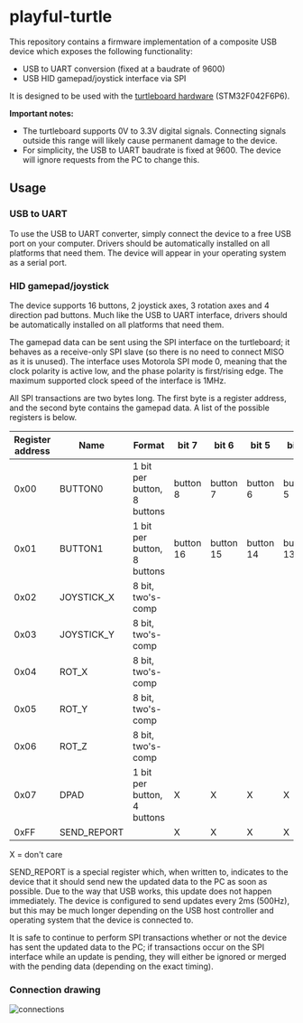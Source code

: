 # playful-turtle

This repository contains a firmware implementation of a composite USB device which exposes the following functionality:

- USB to UART conversion (fixed at a baudrate of 9600)
- USB HID gamepad/joystick interface via SPI

It is designed to be used with the [turtleboard hardware](https://github.com/jeremyherbert/turtleboard) (STM32F042F6P6). 

**Important notes:**

- The turtleboard supports 0V to 3.3V digital signals. Connecting signals outside this range will likely cause permanent damage to the device.
- For simplicity, the USB to UART baudrate is fixed at 9600. The device will ignore requests from the PC to change this.

## Usage

### USB to UART
To use the USB to UART converter, simply connect the device to a free USB port on your computer. Drivers should be automatically installed on all platforms that need them. The device will appear in your operating system as a serial port.

### HID gamepad/joystick

The device supports 16 buttons, 2 joystick axes, 3 rotation axes and 4 direction pad buttons. Much like the USB to UART interface, drivers should be automatically installed on all platforms that need them.

The gamepad data can be sent using the SPI interface on the turtleboard; it behaves as a receive-only SPI slave (so there is no need to connect MISO as it is unused). The interface uses Motorola SPI mode 0, meaning that the clock polarity is active low, and the phase polarity is first/rising edge. The maximum supported clock speed of the interface is 1MHz.

All SPI transactions are two bytes long. The first byte is a register address, and the second byte contains the gamepad data. A list of the possible registers is below.

| Register address | Name        | Format                      | bit 7     | bit 6     | bit 5     | bit 4     | bit 3     | bit 2     | bit 1     | bit 0    |
|------------------|-------------|-----------------------------|-----------|-----------|-----------|-----------|-----------|-----------|-----------|----------|
| 0x00             | BUTTON0     | 1 bit per button, 8 buttons | button 8  | button 7  | button 6  | button 5  | button 4  | button 3  | button 2  | button 1 |
| 0x01             | BUTTON1     | 1 bit per button, 8 buttons | button 16 | button 15 | button 14 | button 13 | button 12 | button 11 | button 10 | button 9 |
| 0x02             | JOYSTICK_X  | 8 bit, two's-comp     |           |           |           |           |           |           |           |          |
| 0x03             | JOYSTICK_Y  | 8 bit, two's-comp     |           |           |           |           |           |           |           |          |
| 0x04             | ROT_X       | 8 bit, two's-comp     |           |           |           |           |           |           |           |          |
| 0x05             | ROT_Y       | 8 bit, two's-comp     |           |           |           |           |           |           |           |          |
| 0x06             | ROT_Z       | 8 bit, two's-comp     |           |           |           |           |           |           |           |          |
| 0x07             | DPAD        | 1 bit per button, 4 buttons | X         | X         | X         | X         | right        | left      | down      | up    |
| 0xFF             | SEND_REPORT |                             | X         | X         | X         | X         | X         | X         | X         | X        |

X = don't care

SEND_REPORT is a special register which, when written to, indicates to the device that it should send new the updated data to the PC as soon as possible. Due to the way that USB works, this update does not happen immediately. The device is configured to send updates every 2ms (500Hz), but this may be much longer depending on the USB host controller and operating system that the device is connected to. 

It is safe to continue to perform SPI transactions whether or not the device has sent the updated data to the PC; if transactions occur on the SPI interface while an update is pending, they will either be ignored or merged with the pending data (depending on the exact timing).


### Connection drawing

![connections](https://i.imgur.com/FbCuaXz.png)
